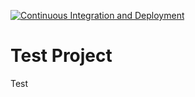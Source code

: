[![Continuous Integration and Deployment](https://github.com/SunilKumarMandadi4/temp/actions/workflows/ci-cd.yaml/badge.svg)](https://github.com/SunilKumarMandadi4/temp/actions/workflows/ci-cd.yaml)

# Test Project

Test
